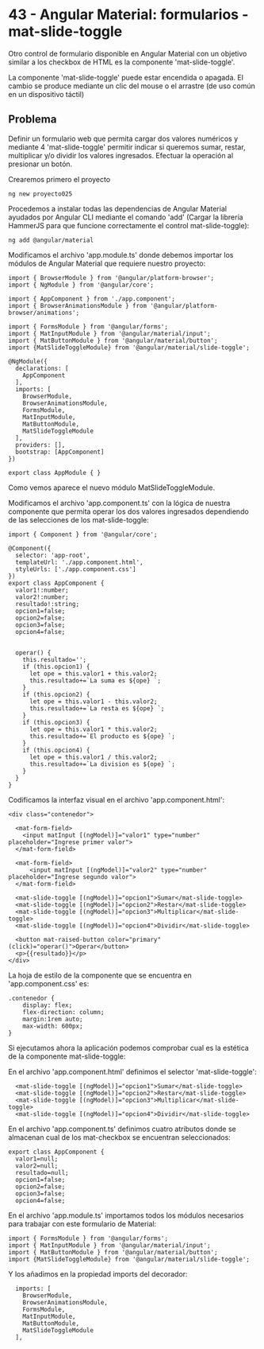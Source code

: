 # 43 - Angular Material: formularios - mat-slide-toggle

Otro control de formulario disponible en Angular Material con un objetivo similar a los checkbox de HTML es la componente 'mat-slide-toggle'.

La componente 'mat-slide-toggle' puede estar encendida o apagada. El cambio se produce mediante un clic del mouse o el arrastre (de uso común en un dispositivo táctil)

## Problema
Definir un formulario web que permita cargar dos valores numéricos y mediante 4 'mat-slide-toggle' permitir indicar si queremos sumar, restar, multiplicar y/o dividir los valores ingresados. Efectuar la operación al presionar un botón.

Crearemos primero el proyecto

```ng new proyecto025```

Procedemos a instalar todas las dependencias de Angular Material ayudados por Angular CLI mediante el comando 'add' (Cargar la librería HammerJS para que funcione correctamente el control mat-slide-toggle):

```ng add @angular/material```

Modificamos el archivo 'app.module.ts' donde debemos importar los módulos de Angular Material que requiere nuestro proyecto:

```
import { BrowserModule } from '@angular/platform-browser';
import { NgModule } from '@angular/core';

import { AppComponent } from './app.component';
import { BrowserAnimationsModule } from '@angular/platform-browser/animations';

import { FormsModule } from '@angular/forms';
import { MatInputModule } from '@angular/material/input';
import { MatButtonModule } from '@angular/material/button';
import {MatSlideToggleModule} from '@angular/material/slide-toggle';

@NgModule({
  declarations: [
    AppComponent
  ],
  imports: [
    BrowserModule,
    BrowserAnimationsModule,
    FormsModule,
    MatInputModule,
    MatButtonModule,
    MatSlideToggleModule
  ],
  providers: [],
  bootstrap: [AppComponent]
})

export class AppModule { }
```

Como vemos aparece el nuevo módulo MatSlideToggleModule.

Modificamos el archivo 'app.component.ts' con la lógica de nuestra componente que permita operar los dos valores ingresados dependiendo de las selecciones de los mat-slide-toggle:

```
import { Component } from '@angular/core';

@Component({
  selector: 'app-root',
  templateUrl: './app.component.html',
  styleUrls: ['./app.component.css']
})
export class AppComponent {
  valor1!:number;
  valor2!:number;
  resultado!:string;
  opcion1=false;
  opcion2=false;
  opcion3=false;
  opcion4=false;


  operar() {
    this.resultado='';
    if (this.opcion1) {
      let ope = this.valor1 + this.valor2;
      this.resultado+=`La suma es ${ope} `;
    }
    if (this.opcion2) {
      let ope = this.valor1 - this.valor2;
      this.resultado+=`La resta es ${ope} `;
    }
    if (this.opcion3) {
      let ope = this.valor1 * this.valor2;
      this.resultado+=`El producto es ${ope} `;
    }
    if (this.opcion4) {
      let ope = this.valor1 / this.valor2;
      this.resultado+=`La division es ${ope} `;
    }
  }
}
```

Codificamos la interfaz visual en el archivo 'app.component.html':

```
<div class="contenedor">

  <mat-form-field>
    <input matInput [(ngModel)]="valor1" type="number" placeholder="Ingrese primer valor">
  </mat-form-field>

  <mat-form-field>
      <input matInput [(ngModel)]="valor2" type="number" placeholder="Ingrese segundo valor">
  </mat-form-field>

  <mat-slide-toggle [(ngModel)]="opcion1">Sumar</mat-slide-toggle>
  <mat-slide-toggle [(ngModel)]="opcion2">Restar</mat-slide-toggle>
  <mat-slide-toggle [(ngModel)]="opcion3">Multiplicar</mat-slide-toggle>
  <mat-slide-toggle [(ngModel)]="opcion4">Dividir</mat-slide-toggle>

  <button mat-raised-button color="primary" (click)="operar()">Operar</button>
  <p>{{resultado}}</p>
</div>
```
La hoja de estilo de la componente que se encuentra en 'app.component.css' es:

```
.contenedor {
    display: flex;
    flex-direction: column;
    margin:1rem auto;
    max-width: 600px;
}
```

Si ejecutamos ahora la aplicación podemos comprobar cual es la estética de la componente mat-slide-toggle:

En el archivo 'app.component.html' definimos el selector 'mat-slide-toggle':

```
  <mat-slide-toggle [(ngModel)]="opcion1">Sumar</mat-slide-toggle>
  <mat-slide-toggle [(ngModel)]="opcion2">Restar</mat-slide-toggle>
  <mat-slide-toggle [(ngModel)]="opcion3">Multiplicar</mat-slide-toggle>
  <mat-slide-toggle [(ngModel)]="opcion4">Dividir</mat-slide-toggle>
```

En el archivo 'app.component.ts' definimos cuatro atributos donde se almacenan cual de los mat-checkbox se encuentran seleccionados:

```
export class AppComponent {
  valor1=null;
  valor2=null;
  resultado=null;
  opcion1=false;
  opcion2=false;
  opcion3=false;
  opcion4=false;
```

En el archivo 'app.module.ts' importamos todos los módulos necesarios para trabajar con este formulario de Material:

```
import { FormsModule } from '@angular/forms';
import { MatInputModule } from '@angular/material/input';
import { MatButtonModule } from '@angular/material/button';
import {MatSlideToggleModule} from '@angular/material/slide-toggle';
```

Y los añadimos en la propiedad imports del decorador:

```
  imports: [
    BrowserModule,
    BrowserAnimationsModule,
    FormsModule,
    MatInputModule,
    MatButtonModule,
    MatSlideToggleModule
  ],
```
